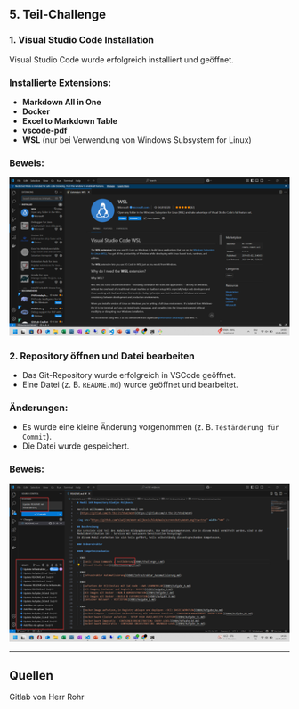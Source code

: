 ## 5. Teil-Challenge

### 1. Visual Studio Code Installation
Visual Studio Code wurde erfolgreich installiert und geöffnet.

### Installierte Extensions:
- **Markdown All in One**
- **Docker**
- **Excel to Markdown Table**
- **vscode-pdf**
- **WSL** (nur bei Verwendung von Windows Subsystem for Linux)

### Beweis:
<img src="https://github.com/Sladji10/m169-miljkovic/blob/main/Screenshots/1_3.png?raw=true" width="800" />

### 2. Repository öffnen und Datei bearbeiten
- Das Git-Repository wurde erfolgreich in VSCode geöffnet.
- Eine Datei (z. B. `README.md`) wurde geöffnet und bearbeitet.

### Änderungen:
- Es wurde eine kleine Änderung vorgenommen (z. B. `Teständerung für Commit`).
- Die Datei wurde gespeichert.

### Beweis:
<img src="https://github.com/Sladji10/m169-miljkovic/blob/main/Screenshots/1_41.png?raw=true" width="800" />

---

## Quellen

Gitlab von Herr Rohr



